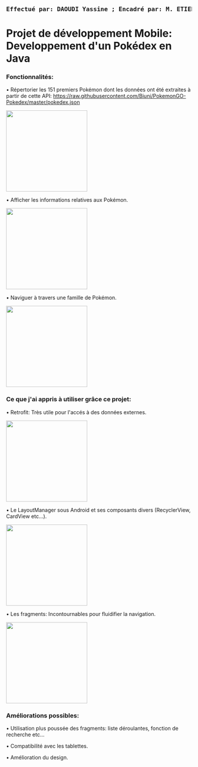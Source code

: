 ### <pre> Effectué par: DAOUDI Yassine ; Encadré par: M. ETIENNE Vincent

# Projet de développement Mobile: Developpement d'un Pokédex en Java


### Fonctionnalités:

• Répertorier les 151 premiers Pokémon dont les données ont été extraites à partir de cette API:
https://raw.githubusercontent.com/Biuni/PokemonGO-Pokedex/master/pokedex.json

<img src="http://image.noelshack.com/fichiers/2019/51/5/1576880466-1.jpg" width="220"/> 

• Afficher les informations relatives aux Pokémon.

<img src="http://image.noelshack.com/fichiers/2019/51/5/1576880467-2.jpg" width="220"/> 

• Naviguer à travers une famille de Pokémon.

<img src="http://image.noelshack.com/fichiers/2019/51/5/1576880467-3.jpg" width="220"/>


### Ce que j'ai appris à utiliser grâce ce projet:

• Retrofit: Très utile pour l'accés à des données externes.

<img src="http://image.noelshack.com/fichiers/2019/51/5/1576880467-4.jpg" width="220"/>

• Le LayoutManager sous Android et ses composants divers (RecyclerView, CardView etc...).

<img src="http://image.noelshack.com/fichiers/2019/51/5/1576880467-5.jpg" width="220"/>

• Les fragments: Incontournables pour fluidifier la navigation.

<img src="http://image.noelshack.com/fichiers/2019/51/5/1576880467-6.jpg" width="220"/>


### Améliorations possibles:

• Utilisation plus poussée des fragments: liste déroulantes, fonction de recherche etc...

• Compatibilité avec les tablettes.

• Amélioration du design.
